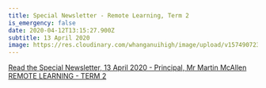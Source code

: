 ```yaml
---
title: Special Newsletter - Remote Learning, Term 2
is_emergency: false
date: 2020-04-12T13:15:27.900Z
subtitle: 13 April 2020
image: https://res.cloudinary.com/whanganuihigh/image/upload/v1574907236/Events/GREEN_WHS_HEADER.jpg
---
```

[Read the Special Newsletter, 13 April 2020 - Principal, Mr Martin McAllen](https://res.cloudinary.com/whanganuihigh/image/upload/v1586783283/newsletters/SPECIAL_NEWSLETTER.Remote_Learning_-_Term_2.pdf)  \
[REMOTE LEARNING - TERM 2 ](https://res.cloudinary.com/whanganuihigh/image/upload/v1586783283/newsletters/SPECIAL_NEWSLETTER.Remote_Learning_-_Term_2.pdf)
